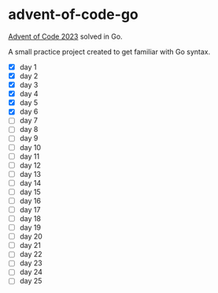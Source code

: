 # advent-of-code-go
[Advent of Code 2023](https://adventofcode.com/2023) solved in Go.

A small practice project created to get familiar with Go syntax.

- [x] day 1
- [x] day 2
- [x] day 3
- [x] day 4
- [x] day 5
- [x] day 6
- [ ] day 7
- [ ] day 8
- [ ] day 9
- [ ] day 10 
- [ ] day 11
- [ ] day 12
- [ ] day 13
- [ ] day 14
- [ ] day 15
- [ ] day 16
- [ ] day 17
- [ ] day 18
- [ ] day 19
- [ ] day 20
- [ ] day 21
- [ ] day 22
- [ ] day 23
- [ ] day 24
- [ ] day 25
